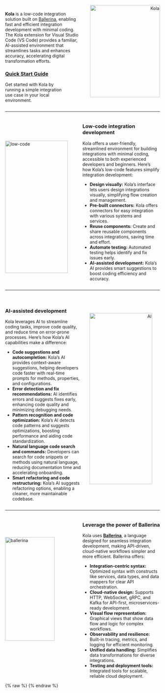 <div class="homePage">
    <div class="section01">
        <div class="leftContent">
            <div class="about-home">
                <div>
                    <b>Kola</b> is a low-code integration solution built on <a href="https://ballerina.io">Ballerina</a>, enabling fast and efficient integration development with minimal coding. The Kola extension for Visual Studio Code (VS Code) provides a familiar, AI-assisted environment that streamlines tasks and enhances accuracy, accelerating digital transformation efforts.
                    <div style="width: 75%" class="linkSet2" onclick="location.href='{{base_path}}/get-started/quick-start-guide';">
                    <a href="get-started/quick-start-guide"><h3>Quick Start Guide </h3></a>
                        <p>
                        Get started with Kola by running a simple integration use case in your local environment.
                        </p>
                    </div>
                </div>
                <div  style="text-align:right">
                    <a href="{{base_path}}/assets/img/introduction/kola.png"><img src="{{base_path}}/assets/img/introduction/kola.png" alt="Kola" width="95%"></a>
                </div>
            </div>
        </div>
    </div>
    <hr class="rounded">
    <div class="section02">
        <div class="rightContent">
                <div class="about-home">
                    <div  style="text-align:left">
                        <a href="{{base_path}}/assets/img/introduction/low-code.gif"><img src="{{base_path}}/assets/img/introduction/low-code.gif" alt="low-code" width="90%" style="padding-top: 60px" ></a>
                    </div>
                    <div>
                        <h3>Low-code integration development</h3>
                        <p>
                            Kola offers a user-friendly, streamlined environment for building integrations with minimal coding, accessible to both experienced developers and beginners. Here’s how Kola’s low-code features simplify integration development:
                        </p>
                        <ul>
                            <li><b>Design visually:</b> Kola’s interface lets users design integrations visually, simplifying flow creation and management.</li>
                            <li><b>Pre-built connectors:</b> Kola offers connectors for easy integration with various systems and services.</li>
                            <li><b>Reuse components:</b> Create and share reusable components across integrations, saving time and effort.</li>
                            <li><b>Automate testing:</b> Automated testing helps identify and fix issues early.</li>
                            <li><b>AI-assisted development:</b> Kola’s AI provides smart suggestions to boost coding efficiency and accuracy.</li>
                        </ul>
                    </div>
                </div>
        </div>
    </div>
     <hr class="rounded">
     <div class="section02">
        <div class="leftContent">
                <div class="about-home">
                    <div>
                        <h3>AI-assisted development</h3>
                        <p>
                            Kola leverages AI to streamline coding tasks, improve code quality, and reduce time on error-prone processes. Here’s how Kola’s AI capabilities make a difference:
                        </p>
                        <ul>
                            <li><b>Code suggestions and autocompletion:</b> Kola’s AI provides context-aware suggestions, helping developers code faster with real-time prompts for methods, properties, and configurations.</li>
                            <li><b>Error detection and fix recommendations:</b> AI identifies errors and suggests fixes early, enhancing code quality and minimizing debugging needs.</li>
                            <li><b>Pattern recognition and code optimization:</b> Kola’s AI detects code patterns and suggests optimizations, boosting performance and aiding code standardization.</li>
                            <li><b>Natural language code search and commands:</b> Developers can search for code snippets or methods using natural language, reducing documentation time and accelerating onboarding.</li>
                            <li><b>Smart refactoring and code restructuring:</b> Kola’s AI suggests refactoring options, enabling a cleaner, more maintainable codebase.</li>
                        </ul>
                    </div>
                    <div  style="text-align:right">
                        <a href="{{base_path}}/assets/img/introduction/ai.gif"><img src="{{base_path}}/assets/img/introduction/ai.gif" alt="AI" width="90%" style="padding-top: 60px; padding-right: 50px" ></a>
                    </div>
                </div>
        </div>
    </div>
    <hr class="rounded">
    <div class="section02">
        <div class="rightContent">
                <div class="about-home">
                    <div  style="text-align:left; display: flex; flex-direction: column;  justify-content: center">
                        <img src="{{base_path}}/assets/img/introduction/ballerina.svg" alt="ballerina" width="80%" style="padding-right: 50px" >
                    </div>
                    <div>
                        <h3>Leverage the power of Ballerina</h3>
                        <p>
                            Kola uses <a href="https://ballerina.io"><b>Ballerina</b></a>, a language designed for seamless integration development, making API-driven, cloud-native workflows simpler and more efficient. Ballerina offers:
                        </p>
                        <ul>
                            <li><b>Integration-centric syntax:</b> Optimized syntax with constructs like services, data types, and data mappers for clear API orchestration.</li>
                            <li><b>Cloud-native design:</b> Supports HTTP, WebSocket, gRPC, and Kafka for API-first, microservices-ready development.</li>
                            <li><b>Visual flow representation:</b> Graphical views that show data flow and logic for complex workflows.</li>
                            <li><b>Observability and resilience:</b> Built-in tracing, metrics, and logging for efficient monitoring.</li>
                            <li><b>Unified data handling:</b> Simplifies data transformations for diverse integrations.</li>
                            <li><b>Testing and deployment tools:</b> Integrated tools for scalable, reliable cloud deployment.</li>
                        </ul>
                    </div>
                </div>
        </div>
    </div>
</div>
{% raw %}
<style>
.md-sidebar.md-sidebar--primary {
    display: none;
}
.md-sidebar.md-sidebar--secondary{
    display: none;
}
.section02 {
    display: flex;
    justify-content: space-between;
}
header.md-header .md-header__button:not([hidden]) {
    /* display: none; */
}
.about-home {
    display: flex;
}
.about-home div:first-child {
    width: 50%;
    padding-top: 20px;
}
.about-home div:nth-child(2) {
    width: 50%;
}
@media screen and (max-width: 76.1875em) {
    .md-sidebar.md-sidebar--primary {
        display: block;
    }
}
@media screen and (max-width: 945px) {
    .about-home div:first-child {
        width: 100%;
    }
    .about-home div:nth-child(2) {
        width: 100%;
    }
    .about-home {
        flex-direction: column;
    }
    .md-typeset a {
        background-position-x: left;
    }
    .download-btn-wrapper {
        display: block;
        text-align: center;
    }
}
.md-typeset h1{
    visibility: hidden;
    margin-bottom: 0;
}
.md-search-result__article.md-typeset h1{
    visibility: visible;
}
</style>
{% endraw %}